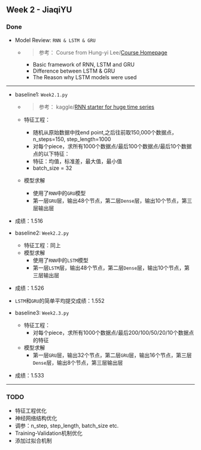 ## Week 2 - JiaqiYU
### Done
- Model Review: `RNN & LSTM & GRU`
  - > 参考： Course from Hung-yi Lee/[Course Homepage](http://speech.ee.ntu.edu.tw/~tlkagk/courses_ML16.html)    
    - Basic framework of RNN, LSTM and GRU
    - Difference between LSTM & GRU
    - The Reason why LSTM models were used
  
--- 
- baseline1: `Week2.1.py`
  - > 参考： kaggle/[RNN starter for huge time series](https://www.kaggle.com/mayer79/rnn-starter-for-huge-time-series)
  
  - 特征工程：
    - 随机从原始数据中找end point,之后往前取150,000个数据点，n_steps=150, step_length=1000
    - 对每个piece，求所有1000个数据点/最后100个数据点/最后10个数据点的以下特征：
    - 特征：均值，标准差，最大值，最小值
    - batch_size = 32
  - 模型求解
    - 使用了`RNN`中的`GRU`模型
    - 第一层`GRU`层，输出48个节点，第二层`Dense`层，输出10个节点，第三层输出层
  
- 成绩：1.516

- baseline2: `Week2.2.py`
  - 特征工程：同上
  - 模型求解
    - 使用了`RNN`中的`LSTM`模型
    - 第一层`LSTM`层，输出48个节点，第二层`Dense`层，输出10个节点，第三层输出层
  
- 成绩：1.526
- `LSTM`和`GRU`的简单平均提交成绩：1.552

- baseline3: `Week2.3.py`
  - 特征工程：
    - 对每个piece，求所有1000个数据点/最后200/100/50/20/10个数据点的特征
  - 模型求解
    - 第一层`GRU`层，输出32个节点，第二层`GRU`层，输出16个节点，第三层`Dense`层，输出8个节点，第三层输出层

- 成绩：1.533
  
---
### TODO
- 特征工程优化
- 神经网络结构优化
- 调参：n_step, step_length, batch_size etc.
- Training-Validation机制优化
- 添加过拟合机制
